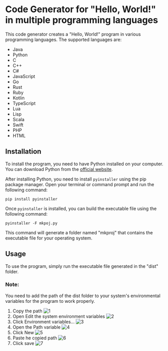 # Code Generator for "Hello, World!" in multiple programming languages
This code generator creates a "Hello, World!" program in various programming languages. The supported languages are:

- Java
- Python
- C
- C++
- C#
- JavaScript
- Go
- Rust
- Ruby
- Kotlin
- TypeScript
- Lua
- Lisp
- Scala
- Swift
- PHP
- HTML


## Installation
To install the program, you need to have Python installed on your computer. You can download Python from the [official website](https://www.python.org/downloads/).

After installing Python, you need to install `pyinstaller`  using the pip package manager. Open your terminal or command prompt and run the following command:

`pip install pyinstaller`

Once `pyinstaller` is installed, you can build the executable file using the following command:

`pyinstaller -F mkpoj.py`

This command will generate a folder named "mkproj" that contains the executable file for your operating system.

## Usage
To use the program, simply run the executable file generated in the "dist" folder.

### Note:
 You need to add the path of the dist folder to your system's environmental variables for the program to work properly.
 
1. Copy the path 
  ![1](https://user-images.githubusercontent.com/61713353/226621223-ca6f5bd8-180c-49ec-9185-e4224b0676c4.png)
2. Open Edit the system environment variables
  ![2](https://user-images.githubusercontent.com/61713353/226621252-2a973ab7-10f7-4d7e-994b-7f2da6eaf496.png)
3. Click Environment variables...
  ![3](https://user-images.githubusercontent.com/61713353/226621265-6ab77e4c-1d53-40e4-bad3-f365d844b1e5.png)
4. Open the Path variable
  ![4](https://user-images.githubusercontent.com/61713353/226621291-ddf4ed19-dbcb-4e62-9f16-de02f99fd677.png)
5. Click New
  ![5](https://user-images.githubusercontent.com/61713353/226621320-02b442e9-ba80-49f2-811d-241ff95edde7.png)
6. Paste he copied path
  ![6](https://user-images.githubusercontent.com/61713353/226622046-1e03b552-d884-483f-8e6d-39386bf64a49.png)
7. Click save
  ![7](https://user-images.githubusercontent.com/61713353/226621327-d60f19ce-4029-45c4-b4f2-c9d82e3f7018.png)

 
